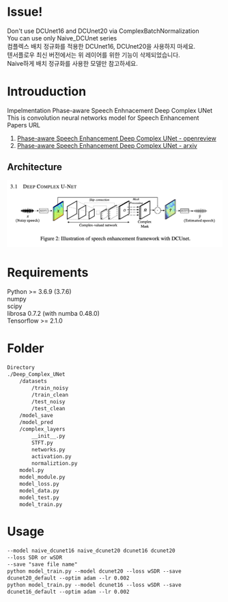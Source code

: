 # Issue!
Don't use DCUnet16 and DCUnet20 via ComplexBatchNormalization  
You can use only Naive_DCUnet series  
컴플렉스 배치 정규화를 적용한 DCUnet16, DCUnet20을 사용하지 마세요.  
텐서플로우 최신 버전에서는 위 레이어를 위한 기능이 삭제되었습니다.  
Naive하게 배치 정규화를 사용한 모델만 참고하세요.   
# Introuduction
Impelmentation Phase-aware Speech Enhnacement Deep Complex UNet  
This is convolution neural networks model for Speech Enhancement  
Papers URL
1. [Phase-aware Speech Enhancement Deep Complex UNet - openreview](https://openreview.net/pdf?id=SkeRTsAcYm)
2. [Phase-aware Speech Enhancement Deep Complex UNet - arxiv](https://arxiv.org/abs/1903.03107)
## Architecture
![archi](./sample/sample.png)
#
# Requirements
Python >= 3.6.9 (3.7.6)  
numpy  
scipy  
librosa 0.7.2  (with numba 0.48.0)  
Tensorflow >= 2.1.0  
#  
# Folder  
```
Directory
./Deep_Complex_UNet
    /datasets
        /train_noisy
        /train_clean
        /test_noisy
        /test_clean
    /model_save
    /model_pred
    /complex_layers
        __init__.py
        STFT.py
        networks.py
        activation.py
        normaliztion.py
    model.py
    model_module.py
    model_loss.py
    model_data.py
    model_test.py
    model_train.py
```
#
# Usage
```
--model naive_dcunet16 naive_dcunet20 dcunet16 dcunet20
--loss SDR or wSDR  
--save "save file name"  
python model_train.py --model dcunet20 --loss wSDR --save dcunet20_default --optim adam --lr 0.002
python model_train.py --model dcunet16 --loss wSDR --save dcunet16_default --optim adam --lr 0.002
```
